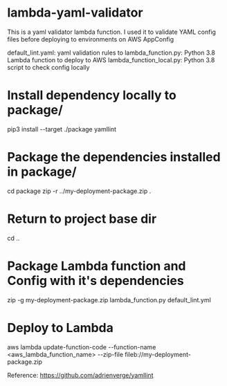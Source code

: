 # lambda-yaml-validator
This is a yaml validator lambda function. I used it to validate YAML config files before deploying to environments on AWS AppConfig 

default_lint.yaml: yaml validation rules to
lambda_function.py: Python 3.8 Lambda function to deploy to AWS
lambda_function_local.py: Python 3.8 script to check config locally 


# Install dependency locally to package/
pip3 install --target ./package yamllint

# Package the dependencies installed in package/
cd package
zip -r ../my-deployment-package.zip .

# Return to project base dir
cd ..

# Package Lambda function and Config with it's dependencies
zip -g my-deployment-package.zip lambda_function.py default_lint.yml

# Deploy to Lambda
aws lambda update-function-code --function-name <aws_lambda_function_name> --zip-file fileb://my-deployment-package.zip

Reference:
https://github.com/adrienverge/yamllint
